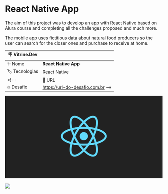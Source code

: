 # React Native App

The aim of this project was to develop an app with React Native based on Alura course and completing all the challenges proposed and much more.

The mobile app uses fictitious data about natural food producers so the user can search for the closer ones and purchase to receive at home.

| :placard: Vitrine.Dev |     |
| -------------  | --- |
| :sparkles: Nome        | **React Native App**
| :label: Tecnologias | React Native
<!-- | :rocket: URL         | https://url-deploy.com.br
| :fire: Desafio     | https://url-do-desafio.com.br -->

<!-- Inserir imagem com a #vitrinedev ao final do link -->
![](https://github.com/rd-coutinho/ReactNative-App/blob/main/react-native.png#vitrinedev)

<!-- ## Projects details

Textos e imagens que descrevam seu projeto, suas conquistas, seus desafios, próximos passos, etc... -->

![](Orgs-App.gif)
